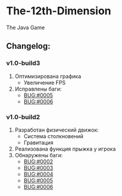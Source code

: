 # The-12th-Dimension
The Java Game

## Changelog:
### v1.0-build3
1. Оптимизирована графика
   - Увеличение FPS
2. Исправлены баги:
   - [BUG:#0005]( https://github.com/MrAlexorX/The-12th-Dimension/issues/6 )
   - [BUG:#0006]( https://github.com/MrAlexorX/The-12th-Dimension/issues/7 )
### v1.0-build2
1. Разработан физический движок:
   - Система столкновений
   - Гравитация
2. Реализована функция прыжка у игрока
3. Обнаружены баги:
   - [BUG:#0002]( https://github.com/MrAlexorX/The-12th-Dimension/issues/3 )
   - [BUG:#0003]( https://github.com/MrAlexorX/The-12th-Dimension/issues/4 )
   - [BUG:#0004]( https://github.com/MrAlexorX/The-12th-Dimension/issues/5 )
   - [BUG:#0005]( https://github.com/MrAlexorX/The-12th-Dimension/issues/6 )
   - [BUG:#0006]( https://github.com/MrAlexorX/The-12th-Dimension/issues/7 )
